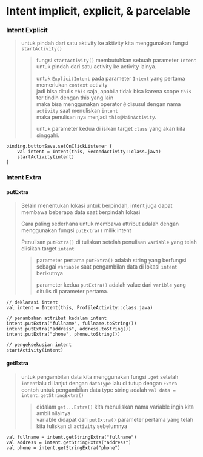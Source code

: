 # Intent implicit, explicit, & parcelable

### Intent Explicit

> untuk pindah dari satu aktivity ke aktivity kita menggunakan fungsi `startActivity()`
>> fungsi `startActivity()` membutuhkan sebuah parameter `Intent` untuk pindah dari satu activity ke activity lainya.
>> 
>> untuk `ExplicitIntent` pada parameter `Intent` yang pertama memerlukan `context` activity <br>
jadi bisa ditulis `this` saja, apabila tidak bisa karena scope `this` ter tindih dengan this yang lain <br>
maka bisa menggunakan operator `@` disusul dengan nama `activity` saat menuliskan `intent`<br>
maka penulisan nya menjadi `this@MainActivity`.
>>
>> untuk parameter kedua di isikan target `class` yang akan kita singgahi.

```
binding.buttonSave.setOnClickListener {
    val intent = Intent(this, SecondActivity::class.java)
    startActivity(intent)
}
```

### Intent Extra

#### putExtra
> Selain menentukan lokasi untuk berpindah, intent juga dapat membawa beberapa data saat berpindah lokasi 
>
> Cara paling sederhana untuk membawa attribut adalah dengan menggunakan fungsi `putExtra()` milik intent
>
> Penulisan `putExtra()` di tuliskan setelah penulisan `variable` yang telah diisikan target `intent`
>> parameter pertama `putExtra()` adalah string yang berfungsi sebagai `variable` saat pengambilan data di lokasi `intent` berikutnya
>>
>> parameter kedua `putExtra()` adalah value dari `varible` yang ditulis di parameter pertama.

```
// deklarasi intent
val intent = Intent(this, ProfileActivity::class.java)

// penambahan attribut kedalam intent
intent.putExtra("fullname", fullname.toString())
intent.putExtra("address", address.toString())
intent.putExtra("phone", phone.toString())

// pengeksekusian intent
startActivity(intent)

```

#### getExtra
> untuk pengambilan data kita menggunakan fungsi `.get` setelah `intent`lalu di lanjut dengan `dataType` lalu di tutup dengan `Extra` <br>
contoh untuk pengambilan data type string adalah `val data = intent.getStringExtra()`
>> didalam `get...Estra()` kita menuliskan nama variable ingin kita ambil nilainya <br> 
variable didapat dari `putExtra()` parameter pertama yang telah kita tuliskan di `activity` sebelumnya
```
val fullname = intent.getStringExtra("fullname")
val address = intent.getStringExtra("address")
val phone = intent.getStringExtra("phone")
```
